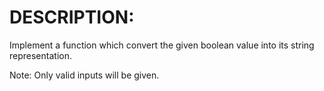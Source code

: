 # DESCRIPTION:

Implement a function which convert the given boolean value into its string representation.

Note: Only valid inputs will be given.
